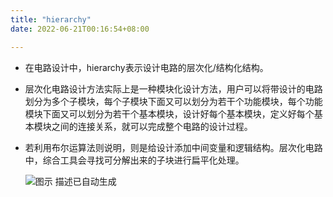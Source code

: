 ```yaml
---
title: "hierarchy"
date: 2022-06-21T00:16:54+08:00

---
```


-   在电路设计中，hierarchy表示设计电路的层次化/结构化结构。

-   层次化电路设计方法实际上是一种模块化设计方法，用户可以将带设计的电路划分为多个子模块，每个子模块下面又可以划分为若干个功能模块，每个功能模块下面又可以划分为若干个基本模块，设计好每个基本模块，定义好每个基本模块之间的连接关系，就可以完成整个电路的设计过程。

-   若利用布尔运算法则说明，则是给设计添加中间变量和逻辑结构。层次化电路中，综合工具会寻找可分解出来的子块进行扁平化处理。

    ![图示 描述已自动生成](https://cdn.jsdelivr.net/gh/smitwiki/smitwiki@master/static/media/3.png)